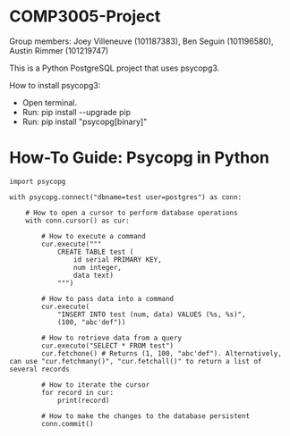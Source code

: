 # COMP3005-Project
Group members: Joey Villeneuve (101187383), Ben Seguin (101196580), Austin Rimmer (101219747)

This is a Python PostgreSQL project that uses psycopg3.

How to install psycopg3:
- Open terminal.
- Run: pip install --upgrade pip
- Run: pip install "psycopg[binary]"

# How-To Guide: Psycopg in Python
    import psycopg
   
    with psycopg.connect("dbname=test user=postgres") as conn:
    
        # How to open a cursor to perform database operations
        with conn.cursor() as cur:
    
            # How to execute a command
            cur.execute("""
                CREATE TABLE test (
                    id serial PRIMARY KEY,
                    num integer,
                    data text)
                """)
    
            # How to pass data into a command
            cur.execute(
                "INSERT INTO test (num, data) VALUES (%s, %s)",
                (100, "abc'def"))
    
            # How to retrieve data from a query
            cur.execute("SELECT * FROM test")
            cur.fetchone() # Returns (1, 100, "abc'def"). Alternatively, can use "cur.fetchmany()", "cur.fetchall()" to return a list of several records
            
            # How to iterate the cursor
            for record in cur:
                print(record)
    
            # How to make the changes to the database persistent
            conn.commit()
